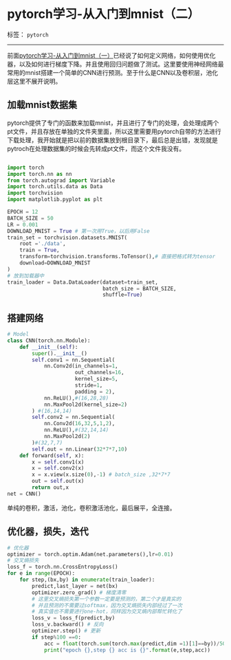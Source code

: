 ﻿# pytorch学习-从入门到mnist（二）

标签： `pytorch`

---  

前面[pytorch学习-从入门到mnist（一）][1]已经说了如何定义网络，如何使用优化器，以及如何进行梯度下降。并且使用回归问题做了测试。这里要使用神经网络最常用的mnist搭建一个简单的CNN进行预测。至于什么是CNN以及卷积层，池化层这里不展开说明。  

## 加载mnist数据集  

pytorch提供了专门的函数来加载mnist，并且进行了专门的处理，会处理成两个pt文件，并且存放在单独的文件夹里面，所以这里需要用pytorch自带的方法进行下载处理，我开始就是把以前的数据集放到根目录下，最后总是出错，发现就是pytroch在处理数据集的时候会先转成pt文件，而这个文件我没有。  
```python

import torch
import torch.nn as nn
from torch.autograd import Variable
import torch.utils.data as Data
import torchvision
import matplotlib.pyplot as plt

EPOCH = 12
BATCH_SIZE = 50
LR = 0.001
DOWNLOAD_MNIST = True # 第一次用True，以后用False
train_set = torchvision.datasets.MNIST(
    root ='./data',
    train = True,
    transform=torchvision.transforms.ToTensor(),# 直接把格式转为tensor
    download=DOWNLOAD_MNIST
) 
# 放到加载器中
train_loader = Data.DataLoader(dataset=train_set,
                               batch_size = BATCH_SIZE,
                               shuffle=True)

```  

## 搭建网络  

```python
# Model
class CNN(torch.nn.Module):
    def __init__(self):
        super().__init__()
        self.conv1 = nn.Sequential(
            nn.Conv2d(in_channels=1,
                      out_channels=16,
                      kernel_size=5,
                      stride=1,
                      padding = 2),
            nn.ReLU(),#(16,28,28)
            nn.MaxPool2d(kernel_size=2)
        ) #(16,14,14)
        self.conv2 = nn.Sequential(
            nn.Conv2d(16,32,5,1,2),
            nn.ReLU(),#(32,14,14)
            nn.MaxPool2d(2)
        )#(32,7,7)
        self.out = nn.Linear(32*7*7,10)
    def forward(self, x):
        x = self.conv1(x)
        x = self.conv2(x)
        x = x.view(x.size(0),-1) # batch_size ,32*7*7
        out = self.out(x)
        return out,x
net = CNN()

```
单纯的卷积，激活，池化，卷积激活池化，最后展平，全连接。   

## 优化器，损失，迭代  

```python
# 优化器
optimizer = torch.optim.Adam(net.parameters(),lr=0.01)
# 交叉熵损失
loss_f = torch.nn.CrossEntropyLoss()
for e in range(EPOCH):
    for step,(bx,by) in enumerate(train_loader):
        predict,last_layer = net(bx)
        optimizer.zero_grad() # 梯度清零
        # 这里交叉熵损失第一个参数一定要是预测的，第二个才是真实的
        # 并且预测的不需要过softmax，因为交叉熵损失内部经过了一次
        # 真实值也不需要进行one-hot，同样因为交叉熵内部帮忙转化了
        loss_v = loss_f(predict,by)
        loss_v.backward() # 反向
        optimizer.step() # 更新
        if step%100 ==0:
            acc = float(torch.sum(torch.max(predict,dim =1)[1]==by))/50.0
            print("epoch {},step {} acc is {}".format(e,step,acc))
```





  [1]: https://blog.csdn.net/qq_28888837/article/details/89277791